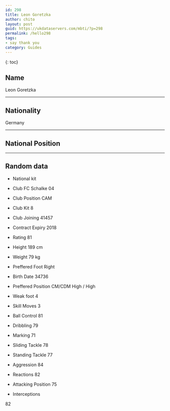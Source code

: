 ```yaml
---
id: 298
title: Leon Goretzka
author: chito
layout: post
guid: https://ukdataservers.com/mbti/?p=298
permalink: /hello298
tags:
- say thank you
category: Guides
---
```



{: toc}

## Name  
Leon Goretzka 

* * *

## Nationality  
Germany 

* * *

## National Position 

* * *

## Random data 

  * National kit 
  * Club 
FC Schalke 04 

  * Club Position 
CAM 

  * Club Kit 
8 

  * Club Joining 
41457 

  * Contract Expiry 
2018 

  * Rating 
81 

  * Height 
189 cm 

  * Weight 
79 kg 

  * Preffered Foot 
Right 

  * Birth Date 
34736 

  * Preffered Position 
CM/CDM High / High 

  * Weak foot 
4 

  * Skill Moves 
3 

  * Ball Control 
81 

  * Dribbling 
79 

  * Marking 
71 

  * Sliding Tackle 
78 

  * Standing Tackle 
77 

  * Aggression 
84 

  * Reactions 
82 

  * Attacking Position 
75 

  * Interceptions 

82